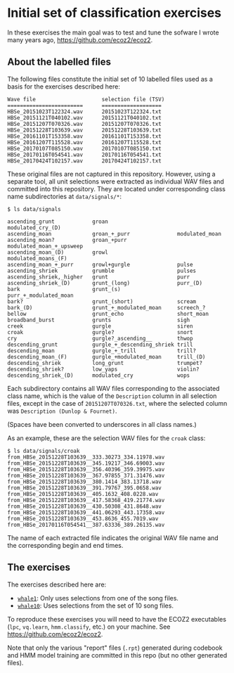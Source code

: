 # Initial set of classification exercises

In these exercises the main goal was to test and tune the
sofware I wrote many years ago, https://github.com/ecoz2/ecoz2.

## About the labelled files

The following files constitute the initial set of 10 labelled files
used as a basis for the exercises described here:

```
Wave file                     selection file (TSV)
========================      ===================
HBSe_20151023T122324.wav      20151023T122324.txt
HBSe_20151121T040102.wav      20151121T040102.txt
HBSe_20151207T070326.wav      20151207T070326.txt
HBSe_20151228T103639.wav      20151228T103639.txt
HBSe_20161101T153358.wav      20161101T153358.txt
HBSe_20161207T115528.wav      20161207T115528.txt
HBSe_20170107T085150.wav      20170107T085150.txt
HBSe_20170116T054541.wav      20170116T054541.txt
HBSe_20170424T102157.wav      20170424T102157.txt
```

These original files are not captured in this repository.
However, using a separate tool, all unit selections 
were extracted as individual WAV files and committed into this repository.
They are located under corresponding class name subdirectories at `data/signals/*`:

```
$ ls data/signals

ascending_grunt            groan                      modulated_cry_(D)
ascending_moan             groan_+_purr               modulated_moan
ascending_moan?            groan_+purr                modulated_moan_+_upsweep
ascending_moan_(D)         growl                      modulated_moans_(F)
ascending_moan_+_purr      growl+gurgle               pulse
ascending_shriek           grumble                    pulses
ascending_shriek,_higher   grunt                      purr
ascending_shriek_(D)       grunt_(long)               purr_(D)
bark                       grunt_(s)                  purr_+_modulated_moan
bark?                      grunt_(short)              scream
bark_(D)                   grunt_+_modulated_moan     screech_?
bellow                     grunt_echo                 short_moan
broadband_burst            grunts                     sigh
creek                      gurgle                     siren
croak                      gurgle?                    snort
cry                        gurgle?_ascending__        thwop
descending_grunt           gurgle_+_descending_shriek trill
descending_moan            gurgle_+_trill             trill?
descending_moan_(F)        gurgle_+modulated_moan     trill_(D)
descending_shriek          long_grunt                 trumpet?
descending_shriek?         low_yaps                   violin?
descending_shriek_(D)      modulated_cry              wops
```

Each subdirectory contains all WAV files corresponding to the associated
class name, which is the value of the `Description` column in all
selection files, except in the case of `20151207T070326.txt`, where the
selected column was `Description (Dunlop & Fournet)`.

(Spaces have been converted to underscores in all class names.)

As an example, these are the selection WAV files for the `croak` class:

```
$ ls data/signals/croak
from_HBSe_20151228T103639__333.30273_334.11978.wav
from_HBSe_20151228T103639__345.19217_346.69003.wav
from_HBSe_20151228T103639__356.40396_359.39975.wav
from_HBSe_20151228T103639__367.97855_371.31476.wav
from_HBSe_20151228T103639__380.1414_383.13718.wav
from_HBSe_20151228T103639__391.79767_395.0658.wav
from_HBSe_20151228T103639__405.1632_408.0228.wav
from_HBSe_20151228T103639__417.58368_419.21774.wav
from_HBSe_20151228T103639__430.50308_431.8648.wav
from_HBSe_20151228T103639__441.06293_443.17358.wav
from_HBSe_20151228T103639__453.8636_455.7019.wav
from_HBSe_20170116T054541__387.63336_389.26135.wav
```

The name of each extracted file indicates the original WAV file name
and the corresponding begin and end times.

## The exercises

The exercises described here are:

- [`whale1`](whale1): Only uses selections from one of the song files.
- [`whale10`](whale10): Uses selections from the set of 10 song files.

To reproduce these exercises you will need to have the ECOZ2 executables 
(`lpc`, `vq.learn`, `hmm.classify`, etc.) on your machine.
See https://github.com/ecoz2/ecoz2.
 
Note that only the various "report" files (`.rpt`) generated during 
codebook and HMM model training are committed in this repo
(but no other generated files).
